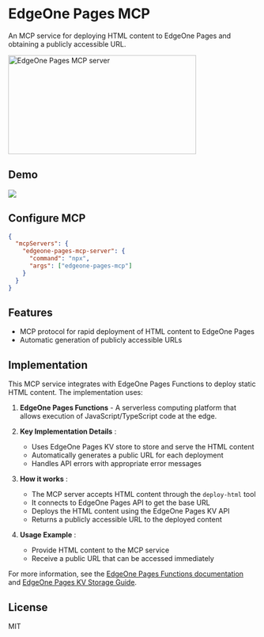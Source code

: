 # EdgeOne Pages MCP

An MCP service for deploying HTML content to EdgeOne Pages and obtaining a publicly accessible URL.

<a href="https://glama.ai/mcp/servers/@TencentEdgeOne/edgeone-pages-mcp">
  <img width="380" height="200" src="https://glama.ai/mcp/servers/@TencentEdgeOne/edgeone-pages-mcp/badge" alt="EdgeOne Pages MCP server" />
</a>

## Demo

![](https://cloudcache.tencent-cloud.com/qcloud/ui/static/static_source_business/04ff9814-bcd3-442c-a2d0-eefd4ee1b13c.gif)

## Configure MCP

```json
{
  "mcpServers": {
    "edgeone-pages-mcp-server": {
      "command": "npx",
      "args": ["edgeone-pages-mcp"]
    }
  }
}
```

## Features

* MCP protocol for rapid deployment of HTML content to EdgeOne Pages
* Automatic generation of publicly accessible URLs

## Implementation

This MCP service integrates with EdgeOne Pages Functions to deploy static HTML content. The implementation uses:

1. **EdgeOne Pages Functions** - A serverless computing platform that allows execution of JavaScript/TypeScript code at the edge.

2. **Key Implementation Details** :
   - Uses EdgeOne Pages KV store to store and serve the HTML content
   - Automatically generates a public URL for each deployment
   - Handles API errors with appropriate error messages

3. **How it works** :
   - The MCP server accepts HTML content through the `deploy-html` tool
   - It connects to EdgeOne Pages API to get the base URL
   - Deploys the HTML content using the EdgeOne Pages KV API
   - Returns a publicly accessible URL to the deployed content

4. **Usage Example** :
   - Provide HTML content to the MCP service
   - Receive a public URL that can be accessed immediately

For more information, see the [EdgeOne Pages Functions documentation](https://edgeone.ai/document/162227908259442688) and [EdgeOne Pages KV Storage Guide](https://edgeone.ai/document/162227803822321664).

## License

MIT